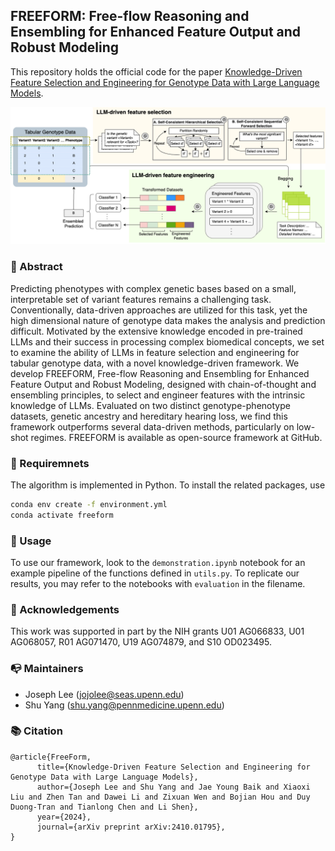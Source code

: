 ## FREEFORM: Free-flow Reasoning and Ensembling for Enhanced Feature Output and Robust Modeling

This repository holds the official code for the paper [Knowledge-Driven Feature Selection and Engineering for Genotype Data with Large Language Models](http://arxiv.org/abs/2410.01795).

![alt text](https://github.com/PennShenLab/FREEFORM/raw/main/figure1.png?raw=true)

### 🎯 Abstract
Predicting phenotypes with complex genetic bases based on a small, interpretable set of variant features remains a challenging task. Conventionally, data-driven approaches are utilized for this task, yet the high dimensional nature of genotype data makes the analysis and prediction difficult. Motivated by the extensive knowledge encoded in pre-trained LLMs and their success in processing complex biomedical concepts, we set to examine the ability of LLMs in feature selection and engineering for tabular genotype data, with a novel knowledge-driven framework. We develop FREEFORM, Free-flow Reasoning and Ensembling for Enhanced Feature Output and Robust Modeling, designed with chain-of-thought and ensembling principles, to select and engineer features with the intrinsic knowledge of LLMs. Evaluated on two distinct genotype-phenotype datasets, genetic ancestry and hereditary hearing loss, we find this framework outperforms several data-driven methods, particularly on low-shot regimes. FREEFORM is available as open-source framework at GitHub.

### 📝 Requiremnets
The algorithm is implemented in Python. To install the related packages, use
```bash
conda env create -f environment.yml
conda activate freeform
```

### 🔨 Usage
To use our framework, look to the ```demonstration.ipynb``` notebook for an example pipeline of the functions defined in ```utils.py```. To replicate our results, you may refer to the notebooks with ```evaluation``` in the filename.

### 🤝 Acknowledgements
This work was supported in part by the NIH grants U01 AG066833, U01 AG068057, R01 AG071470, U19 AG074879, and S10 OD023495.

### 📭 Maintainers
- Joseph Lee (jojolee@seas.upenn.edu)
- Shu Yang (shu.yang@pennmedicine.upenn.edu)

### 📚 Citation

```
@article{FreeForm,
      title={Knowledge-Driven Feature Selection and Engineering for Genotype Data with Large Language Models}, 
      author={Joseph Lee and Shu Yang and Jae Young Baik and Xiaoxi Liu and Zhen Tan and Dawei Li and Zixuan Wen and Bojian Hou and Duy Duong-Tran and Tianlong Chen and Li Shen},
      year={2024},
      journal={arXiv preprint arXiv:2410.01795},
}
```
